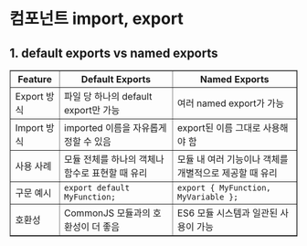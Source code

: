 # 컴포넌트 import, export

## 1. default exports vs named exports

<table border="1">
  <thead>
    <tr>
      <th>Feature</th>
      <th>Default Exports</th>
      <th>Named Exports</th>
    </tr>
  </thead>
  <tbody>
    <tr>
      <td border="1">Export 방식</td>
      <td>파일 당 하나의 default export만 가능</td>
      <td>여러 named export가 가능</td>
    </tr>
    <tr>
      <td>Import 방식</td>
      <td>imported 이름을 자유롭게 정할 수 있음</td>
      <td>export된 이름 그대로 사용해야 함</td>
    </tr>
    <tr>
      <td>사용 사례</td>
      <td>모듈 전체를 하나의 객체나 함수로 표현할 때 유리</td>
      <td>모듈 내 여러 기능이나 객체를 개별적으로 제공할 때 유리</td>
    </tr>
    <tr>
      <td>구문 예시</td>
      <td><code>export default MyFunction;</code></td>
      <td><code>export { MyFunction, MyVariable };</code></td>
    </tr>
    <tr>
      <td>호환성</td>
      <td>CommonJS 모듈과의 호환성이 더 좋음</td>
      <td>ES6 모듈 시스템과 일관된 사용이 가능</td>
    </tr>
  </tbody>
</table>
